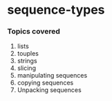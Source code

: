 # sequence-types
###  Topics covered

1. lists
2. touples
3. strings
4. slicing
5. manipulating sequences
6. copying sequences
7. Unpacking sequences